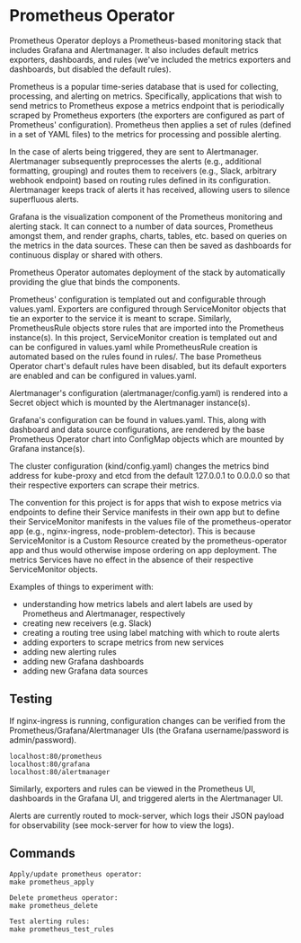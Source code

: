 # Prometheus Operator
Prometheus Operator deploys a Prometheus-based monitoring stack that includes Grafana and Alertmanager. It also includes default metrics exporters, dashboards, and rules (we've included the metrics exporters and dashboards, but disabled the default rules).

Prometheus is a popular time-series database that is used for collecting, processing, and alerting on metrics. Specifically, applications that wish to send metrics to Prometheus expose a metrics endpoint that is periodically scraped by Prometheus exporters (the exporters are configured as part of Prometheus' configuration). Prometheus then applies a set of rules (defined in a set of YAML files) to the metrics for processing and possible alerting.

In the case of alerts being triggered, they are sent to Alertmanager. Alertmanager subsequently preprocesses the alerts (e.g., additional formatting, grouping) and routes them to receivers (e.g., Slack, arbitrary webhook endpoint) based on routing rules defined in its configuration. Alertmanager keeps track of alerts it has received, allowing users to silence superfluous alerts.

Grafana is the visualization component of the Prometheus monitoring and alerting stack. It can connect to a number of data sources, Prometheus amongst them, and render graphs, charts, tables, etc. based on queries on the metrics in the data sources. These can then be saved as dashboards for continuous display or shared with others.

Prometheus Operator automates deployment of the stack by automatically providing the glue that binds the components.

Prometheus' configuration is templated out and configurable through values.yaml. Exporters are configured through ServiceMonitor objects that tie an exporter to the service it is meant to scrape. Similarly, PrometheusRule objects store rules that are imported into the Prometheus instance(s). In this project, ServiceMonitor creation is templated out and can be configured in values.yaml while PrometheusRule creation is automated based on the rules found in rules/. The base Prometheus Operator chart's default rules have been disabled, but its default exporters are enabled and can be configured in values.yaml.

Alertmanager's configuration (alertmanager/config.yaml) is rendered into a Secret object which is mounted by the Alertmanager instance(s).

Grafana's configuration can be found in values.yaml. This, along with dashboard and data source configurations, are rendered by the base Prometheus Operator chart into ConfigMap objects which are mounted by Grafana instance(s).

The cluster configuration (kind/config.yaml) changes the metrics bind address for kube-proxy and etcd from the default 127.0.0.1 to 0.0.0.0 so that their respective exporters can scrape their metrics.

The convention for this project is for apps that wish to expose metrics via endpoints to define their Service manifests in their own app but to define their ServiceMonitor manifests in the values file of the prometheus-operator app (e.g., nginx-ingress, node-problem-detector). This is because ServiceMonitor is a Custom Resource created by the prometheus-operator app and thus would otherwise impose ordering on app deployment. The metrics Services have no effect in the absence of their respective ServiceMonitor objects.

Examples of things to experiment with:

- understanding how metrics labels and alert labels are used by Prometheus and Alertmanager, respectively
- creating new receivers (e.g. Slack)
- creating a routing tree using label matching with which to route alerts
- adding exporters to scrape metrics from new services
- adding new alerting rules
- adding new Grafana dashboards
- adding new Grafana data sources

## Testing
If nginx-ingress is running, configuration changes can be verified from the Prometheus/Grafana/Alertmanager UIs (the Grafana username/password is admin/password).
```
localhost:80/prometheus
localhost:80/grafana
localhost:80/alertmanager
```
Similarly, exporters and rules can be viewed in the Prometheus UI, dashboards in the Grafana UI, and triggered alerts in the Alertmanager UI. 

Alerts are currently routed to mock-server, which logs their JSON payload for observability (see mock-server for how to view the logs).

## Commands
```
Apply/update prometheus operator:
make prometheus_apply

Delete prometheus operator:
make prometheus_delete

Test alerting rules:
make prometheus_test_rules
```
